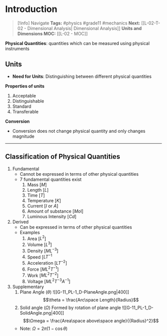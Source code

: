 # Introduction

> [!info] Navigate
> **Tags:** #physics #grade11 #mechanics 
> **Next:** [[L-02-T-02 - Dimensional Analysis| Dimensional Analysis]]
> **Units and Dimensions MOC:** [[L-02 - MOC]]
>

**Physical Quantities**: quantities which can be measured using physical instruments

## Units
- **Need for Units**: Distinguishing between different physical quantities

**Properties of units**
1. Acceptable
2. Distinguishable
3. Standard
4. Transferable

**Conversion**
- Conversion does not change physical quantity and only changes magnitude
---

## Classification of Physical Quantities
1. Fundamental
    - Cannot be expressed in terms of other physical quantities
    - 7 fundamental quantities exist
        1. Mass [$M$]
        2. Length [$L$]
        3. Time [$T$]
        4. Temperature [$K$]
        5. Current [$I$ or $A$]
        6. Amount of substance [$Mo$l]
        7. Luminous Intensity [$Cd$]
2. Derived
    - Can be expressed in terms of other physical quantities
    - Examples
        1. Area [$L^2$]
        2. Volume [$L^3$]
        3. Density [$ML^{-3}$]
        4. Speed [$LT^{-1}$
        5. Acceleration [$LT^{-2}$]
        6. Force [$ML^2T^{-1}$]
        7. Work [$ML^2T^{-2}$]
        8. Voltage [$ML^2T^{-3}A^{-1}$]
3. Supplementary
    1. Plane Angle ($\theta$)
       ![[G-11_PL-1_D-PlaneAngle.png|400]]
       $$\theta = \frac{Arc\space Length}{Radius}$$
    2. Solid angle ($\Omega$)
        Formed by rotation of plane angle
        ![[G-11_PL-1_D-SolidAngle.png|400]]
        $$\Omega = \frac{Area\space above\space angle}{{Radius}^2}$$
    - Note: $\Omega = 2\pi(1-\cos{\theta})$